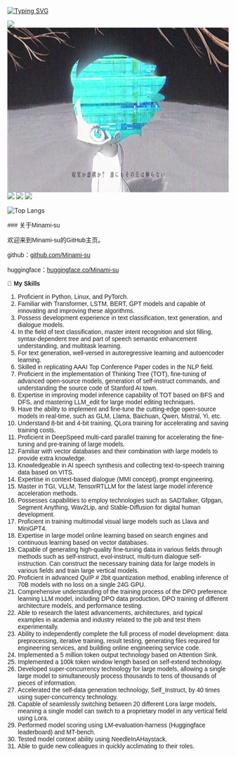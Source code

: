[![Typing SVG](https://readme-typing-svg.herokuapp.com?size=25&duration=2500&color=cfff&vCenter=true&width=200&height=40&lines=Hi+Welcome+%F0%9F%91%8B%F0%9F%8F%BB;I'm+Minami-su)](https://git.io/typing-svg)

<a href="#">
 
  <img align="left" src="https://github-readme-stats.vercel.app/api?username=Minami-su&count_private=true&show_icons=true&theme=merko&bg_color=cfff,cfff,ffffff" />

</a>
<img align='left' src="https://github.com/Minami-su/Minami-su/blob/main/assets/Amara.jpg" height="375">





<!--START_SECTION:waka-->
![](https://img.shields.io/badge/-Python-3776AB?style=flat-square&logo=Python&logoColor=fff)
![](https://img.shields.io/badge/-Linux-000000?style=flat-square&logo=Linux&logoColor=fff)
![](https://img.shields.io/badge/-pytorch-ffffff?style=flat-square&logo=pytorch&logoColor=)

<!--START_SECTION:waka-->

![Top Langs](https://github-readme-stats.vercel.app/api/top-langs/?username=Minami-su&hide_progress=true&show_icons=true&theme=merko&bg_color=cfff,cfff,ffffff")


<style>

@font-face {

font-family: "DokiDokiFantasia";

src: url("https://github.com/Minami-su/Minami-su/blob/main/DokiDokiFantasia.ttf") format("truetype");

}

</style>

<div style="font-family: 'DokiDokiFantasia', sans-serif;">
### 关于Minami-su

欢迎来到Minami-su的GitHub主页。

github：[github.com/Minami-su](https://github.com/Minami-su)

huggingface：[huggingface.co/Minami-su](https://huggingface.co/Minami-su)  


🌟 **My Skills**
1. Proficient in Python, Linux, and PyTorch.
2. Familiar with Transformer, LSTM, BERT, GPT models and capable of innovating and improving these algorithms.
3. Possess development experience in text classification, text generation, and dialogue models.
4. In the field of text classification, master intent recognition and slot filling, syntax-dependent tree and part of speech semantic enhancement understanding, and multitask learning.
5. For text generation, well-versed in autoregressive learning and autoencoder learning.
6. Skilled in replicating AAAI Top Conference Paper codes in the NLP field.
7. Proficient in the implementation of Thinking Tree (TOT), fine-tuning of advanced open-source models, generation of self-instruct commands, and understanding the source code of Stanford AI town.
8. Expertise in improving model inference capability of TOT based on BFS and DFS, and mastering LLM_edit for large model editing techniques.
9. Have the ability to implement and fine-tune the cutting-edge open-source models in real-time, such as GLM, Llama, Baichuan, Qwen, Mistral, Yi, etc.
10. Understand 8-bit and 4-bit training, QLora training for accelerating and saving training costs.
11. Proficient in DeepSpeed multi-card parallel training for accelerating the fine-tuning and pre-training of large models.
12. Familiar with vector databases and their combination with large models to provide extra knowledge.
13. Knowledgeable in AI speech synthesis and collecting text-to-speech training data based on VITS.
14. Expertise in context-based dialogue (MMI concept), prompt engineering.
15. Master in TGI, VLLM, TensorRTLLM for the latest large model inference acceleration methods.
16. Possesses capabilities to employ technologies such as SADTalker, Gfpgan, Segment Anything, Wav2Lip, and Stable-Diffusion for digital human development.
17. Proficient in training multimodal visual large models such as Llava and MiniGPT4.
18. Expertise in large model online learning based on search engines and continuous learning based on vector databases.
19. Capable of generating high-quality fine-tuning data in various fields through methods such as self-instruct, evol-instruct, multi-turn dialogue self-instruction. Can construct the necessary training data for large models in various fields and train large vertical models.
20. Proficient in advanced QuIP # 2bit quantization method, enabling inference of 70B models with no loss on a single 24G GPU.
21. Comprehensive understanding of the training process of the DPO preference learning LLM model, including DPO data production, DPO training of different architecture models, and performance testing.
22. Able to research the latest advancements, architectures, and typical examples in academia and industry related to the job and test them experimentally.
23. Ability to independently complete the full process of model development: data preprocessing, iterative training, result testing, generating files required for engineering services, and building online engineering service code.
24. Implemented a 5 million token output technology based on Attention Sink.
25. Implemented a 100k token window length based on self-extend technology.
26. Developed super-concurrency technology for large models, allowing a single large model to simultaneously process thousands to tens of thousands of pieces of information.
27. Accelerated the self-data generation technology, Self_Instruct, by 40 times using super-concurrency technology.
28. Capable of seamlessly switching between 20 different Lora large models, meaning a single model can switch to a proprietary model in any vertical field using Lora.
29. Performed model scoring using LM-evaluation-harness (Huggingface leaderboard) and MT-bench.
30. Tested model context ability using NeedleInAHaystack.
31. Able to guide new colleagues in quickly acclimating to their roles.
</div>




    
